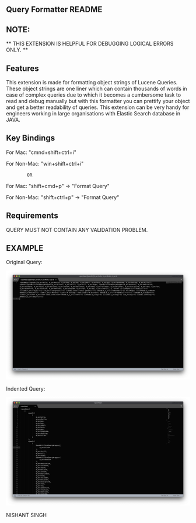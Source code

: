 ## Query Formatter README

## NOTE:
** THIS EXTENSION IS HELPFUL FOR DEBUGGING LOGICAL ERRORS ONLY. **

## Features
This extension is made for formatting object strings of Lucene Queries. These object strings are one liner
which can contain thousands of words in case of complex queries due to which it becomes a cumbersome task
to read and debug manually but with this formatter you can prettify your object and get a better readability
of queries. This extension can be very handy for engineers working in large organisations with Elastic Search database in JAVA.

## Key Bindings
For Mac:  "cmnd+shift+ctrl+i"

For Non-Mac: "win+shift+ctrl+i"

            OR

For Mac: "shift+cmd+p" -> "Format Query"

For Non-Mac: "shift+ctrl+p" -> "Format Query"


## Requirements
QUERY MUST NOT CONTAIN ANY VALIDATION PROBLEM.

## EXAMPLE

Original Query: 

![](before.jpg)

Indented Query:

![](after.jpg)

NISHANT SINGH
